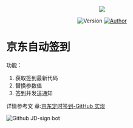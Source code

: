 <p align="center">
    <img src="https://cdn.jsdelivr.net/gh/ruicky/ruicky.github.io/2020/06/05/jd-sign/0.png">
</p>

<p align="center">
    <img alt="Version" src="https://img.shields.io/badge/release-0.0.1-blue"/>
    <a href="https://github.com/ruicky">
        <img alt="Author" src="https://img.shields.io/badge/author-ruicky-blueviolet"/>
    </a>
</p>

# 京东自动签到
功能：

1. 获取签到最新代码
2. 替换参数值
3. 签到并发送通知

详情参考文
章:[京东定时签到-GitHub 实现](https://ruicky.me/2020/06/05/jd-sign/)

![Github JD-sign bot](https://github.com/3360891395/jd_sign_bot/workflows/Github%20JD-sign%20bot/badge.svg?event=check_run)
